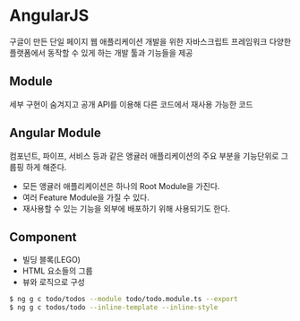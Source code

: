 # AngularJS

구글이 만든 단일 페이지 웹 애플리케이션 개발을 위한 자바스크립트 프레임워크
다양한 플랫폼에서 동작할 수 있게 하는 개발 툴과 기능들을 제공

## Module

세부 구현이 숨겨지고 공개 API를 이용해 다른 코드에서 재사용 가능한 코드

## Angular Module

컴포넌트, 파이프, 서비스 등과 같은 앵귤러 애플리케이션의 주요 부분을 기능단위로 그룹핑 하게 해준다.

- 모든 앵귤러 애플리케이션은 하나의 Root Module을 가진다.
- 여러 Feature Module을 가질 수 있다.
- 재사용할 수 있는 기능을 외부에 배포하기 위해 사용되기도 한다.

## Component

- 빌딩 블록(LEGO)
- HTML 요소들의 그룹
- 뷰와 로직으로 구성

```bash
$ ng g c todo/todos --module todo/todo.module.ts --export
$ ng g c todos/todo --inline-template --inline-style
```
